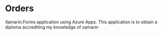 # Orders
Xamarin.Forms application using Azure Apps. This application is to obtain a diploma accrediting my knowledge of xamarin
